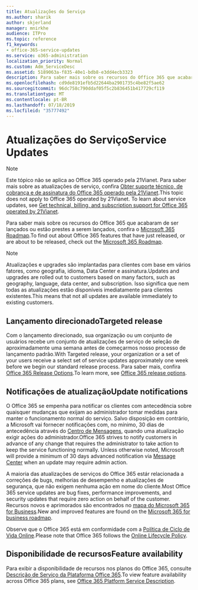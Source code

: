```yaml
---
title: Atualizações do Serviço
ms.author: sharik
author: skjerland
manager: mnirkhe
audience: ITPro
ms.topic: reference
f1_keywords:
- office-365-service-updates
ms.service: o365-administration
localization_priority: Normal
ms.custom: Adm_ServiceDesc
ms.assetid: 5189063a-f835-40e1-bdb8-e3dd4ecb3323
description: Para saber mais sobre os recursos do Office 365 que acabaram de ser lançados ou estão prestes a serem lançados, confira o Microsoft 365 Roadmap.
ms.openlocfilehash: cd9de8191efb5d22644ba2901735c4be82f5ae62
ms.sourcegitcommit: 96dc758c790ddaf05f5c2b836451b417729cf119
ms.translationtype: MT
ms.contentlocale: pt-BR
ms.lasthandoff: 07/18/2019
ms.locfileid: "35777492"
---
```

# <a name="service-updates"></a><span data-ttu-id="e047c-103">Atualizações do Serviço</span><span class="sxs-lookup"><span data-stu-id="e047c-103">Service Updates</span></span>

> [!NOTE]
> <span data-ttu-id="e047c-p101">Este tópico não se aplica ao Office 365 operado pela 21Vianet. Para saber mais sobre as atualizações de serviço, confira [Obter suporte técnico, de cobrança e de assinatura do Office 365 operado pela 21Vianet](http://go.microsoft.com/fwlink/?LinkID=733350&amp;clcid=0x409).</span><span class="sxs-lookup"><span data-stu-id="e047c-p101">This topic does not apply to Office 365 operated by 21Vianet. To learn about service updates, see [Get technical, billing, and subscription support for Office 365 operated by 21Vianet](http://go.microsoft.com/fwlink/?LinkID=733350&amp;clcid=0x409).</span></span> 
  
<span data-ttu-id="e047c-106">Para saber mais sobre os recursos do Office 365 que acabaram de ser lançados ou estão prestes a serem lançados, confira o [Microsoft 365 Roadmap](https://go.microsoft.com/fwlink/?LinkId=509914).</span><span class="sxs-lookup"><span data-stu-id="e047c-106">To find out about Office 365 features that have just released, or are about to be released, check out the [Microsoft 365 Roadmap](https://go.microsoft.com/fwlink/?LinkId=509914).</span></span>
  
> [!NOTE]
> <span data-ttu-id="e047c-107">Atualizações e upgrades são implantadas para clientes com base em vários fatores, como geografia, idioma, Data Center e assinatura.</span><span class="sxs-lookup"><span data-stu-id="e047c-107">Updates and upgrades are rolled out to customers based on many factors, such as geography, language, data center, and subscription.</span></span> <span data-ttu-id="e047c-108">Isso significa que nem todas as atualizações estão disponíveis imediatamente para clientes existentes.</span><span class="sxs-lookup"><span data-stu-id="e047c-108">This means that not all updates are available immediately to existing customers.</span></span> 
  
## <a name="targeted-release"></a><span data-ttu-id="e047c-109">Lançamento direcionado</span><span class="sxs-lookup"><span data-stu-id="e047c-109">Targeted release</span></span>

<span data-ttu-id="e047c-110">Com o lançamento direcionado, sua organização ou um conjunto de usuários recebe um conjunto de atualizações de serviço de seleção de aproximadamente uma semana antes de começarmos nosso processo de lançamento padrão.</span><span class="sxs-lookup"><span data-stu-id="e047c-110">With Targeted release, your organization or a set of your users receive a select set of service updates approximately one week before we begin our standard release process.</span></span> <span data-ttu-id="e047c-111">Para saber mais, confira [Office 365 Release Options](https://docs.microsoft.com/office365/admin/manage/release-options-in-office-365?view=o365-worldwide).</span><span class="sxs-lookup"><span data-stu-id="e047c-111">To learn more, see [Office 365 release options](https://docs.microsoft.com/office365/admin/manage/release-options-in-office-365?view=o365-worldwide).</span></span> 
  
## <a name="update-notifications"></a><span data-ttu-id="e047c-112">Notificações de atualização</span><span class="sxs-lookup"><span data-stu-id="e047c-112">Update notifications</span></span>

<span data-ttu-id="e047c-p104">O Office 365 se empenha para notificar os clientes com antecedência sobre quaisquer mudanças que exijam ao administrador tomar medidas para manter o funcionamento normal do serviço. Salvo disposição em contrário, a Microsoft vai fornecer notificações com, no mínimo, 30 dias de antecedência através do [Centro de Mensagens](http://technet.microsoft.com/library/38FB3333-BFCC-4340-A37B-DEDA509C209.aspx), quando uma atualização exigir ações do administrador.</span><span class="sxs-lookup"><span data-stu-id="e047c-p104">Office 365 strives to notify customers in advance of any change that requires the administrator to take action to keep the service functioning normally. Unless otherwise noted, Microsoft will provide a minimum of 30 days advanced notification via [Message Center](http://technet.microsoft.com/library/38FB3333-BFCC-4340-A37B-DEDA509C209.aspx) when an update may require admin action.</span></span> 
  
<span data-ttu-id="e047c-115">A maioria das atualizações de serviços do Office 365 estár relacionada a correções de bugs, melhorias de desempenho e atualizações de segurança, que não exigem nenhuma ação em nome do cliente.</span><span class="sxs-lookup"><span data-stu-id="e047c-115">Most Office 365 service updates are bug fixes, performance improvements, and security updates that require zero action on behalf of the customer.</span></span> <span data-ttu-id="e047c-116">Recursos novos e aprimorados são encontrados no [mapa do Microsoft 365 for Business](http://roadmap.office.com/).</span><span class="sxs-lookup"><span data-stu-id="e047c-116">New and improved features are found on the [Microsoft 365 for business roadmap](http://roadmap.office.com/).</span></span>
  
<span data-ttu-id="e047c-117">Observe que o Office 365 está em conformidade com a [Política de Ciclo de Vida Online](https://support.microsoft.com/lifecycle#gp/osslpolicy).</span><span class="sxs-lookup"><span data-stu-id="e047c-117">Please note that Office 365 follows the [Online Lifecycle Policy](https://support.microsoft.com/lifecycle#gp/osslpolicy).</span></span>
  
## <a name="feature-availability"></a><span data-ttu-id="e047c-118">Disponibilidade de recursos</span><span class="sxs-lookup"><span data-stu-id="e047c-118">Feature availability</span></span>

<span data-ttu-id="e047c-119">Para exibir a disponibilidade de recursos nos planos do Office 365, consulte [Descrição de Serviço da Plataforma Office 365](https://technet.microsoft.com/library/office-365-platform-service-description.aspx).</span><span class="sxs-lookup"><span data-stu-id="e047c-119">To view feature availability across Office 365 plans, see [Office 365 Platform Service Description](https://technet.microsoft.com/library/office-365-platform-service-description.aspx).</span></span>
  

